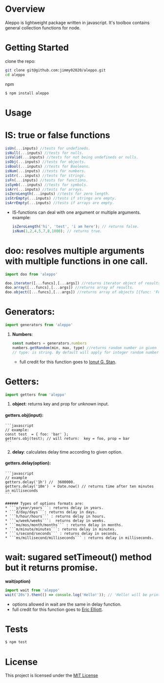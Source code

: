 # Overview

Aleppo is lightweight package written in javascript. It's toolbox contains general collection functions for node.

# Getting Started

clone the repo:

```sh
git clone git@github.com:jimmy02020/aleppo.git
cd aleppo
```

npm

```sh
$ npm install aleppo
```

# Usage

# IS: true or false functions

```javascript
isUn(...inputs) //tests for undefineds.
isNull(...inputs) //tests for nulls.
isValid(...inputs) //tests for not being undefineds or nulls.
isObj(...inputs) //tests for objects.
isBool(...inputs) //tests for Booleans.
isNum(...inputs) //tests for numbers.
isStr(...inputs) //tests for strings.
isFn(...inputs) //tests for functions.
isSymb(...inputs) //tests for symbols.
isArr(...inputs) //tests for arrays.
isZeroLength(...inputs) //tests for zero length.
isStrEmpty(...inputs) //tests if strings are empty.
isArrEmpty(...inputs) //tests if arrays are empty.
```
* IS-functions can deal with one argument or multiple arguments.   
example:
  ```javascript
  isZeroLength('hi', 'test', 'i am here'); // returns false.
  isNum(1,2,4,5,7,8,1000); // returns true.
  ```


# doo: resolves multiple arguments with multiple functions in one call.
```javascript
import doo from 'aleppo'

doo.iterator([...funcs],[...args]) //returns iterator object of results.
doo.array([...funcs],[...args]) //returns array of results.
doo.object([...funcs],[...args]) //returns array of objects [{func: 'Function name', result: 'result of the function'}]
```

# Generators:
```javascript
import generators from 'aleppo'
```

1. **Numbers**:
    ```javascript
    const numbers = generators.numbers
    numbers.getRandom(min, max, type) //returns random number in given range.
    // type: is string. By default will apply for integer random number. for arbitrary value just pass 'any'.
    ```
    * full credit for this function goes to
    [Ionuț G. Stan](https://stackoverflow.com/questions/1527803/generating-random-whole-numbers-in-javascript-in-a-specific-range).

# Getters:
 ```javascript
 import getters from 'aleppo'
 ```

1. **object**: returns key and prop for unknown input.
#### getters.obj(input):  

    ```javascript
    // example:
    const test  = { foo: 'bar' };
    getters.obj(test); // will return:  key = foo, prop = bar
    ```


2. **delay**: calculates delay time according to given option.   
#### getters.delay(option):

    ```javascript
    // example
    getters.delay('1h') //  3600000.
    getters.delay('10m')  + Date.now() // returns time after ten minutes in milliseconds
    ```

    ###### Types of options formats are:
    * ```y/year/years```: returns delay in years.   
    * ```d/day/days```: returns delay in days.   
    * ```h/hour/hours``` : returns delay in hours.   
    * ```w/week/weeks```:  returns delay in weeks.
    * ```mo/mos/month/months``` : returns delay in months.   
    * ```m/minute/minutes```: returns delay in minutes.
    * ```s/second/seconds``` : returns delay in seconds.   
    * ```ms/millisecond/milliseconds``` : returns delay in milliseconds.   

# wait: sugared setTimeout() method but it returns promise.
**wait(option)**

```javascript
import wait from 'aleppo'
wait('20s').then(() => console.log('Hello!')); // 'Hello! will be printed after 20 seconds'
```
* options allowed in wait are the same in delay function.
* full credit for this function goes to
  [Eric Elliott](https://medium.com/javascript-scene/master-the-javascript-interview-what-is-a-promise-27fc71e77261).

# Tests

```sh
$ npm test
```

# License

This project is licensed under the [MIT License](https://github.com/Jimmy02020/aleppo/blob/master/LICENSE)
